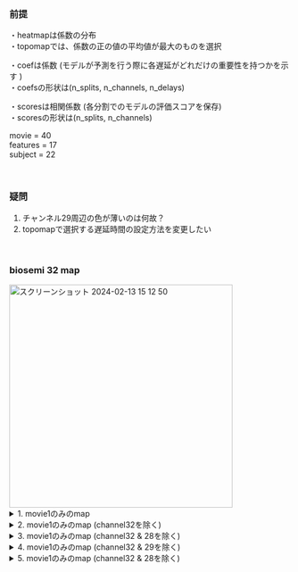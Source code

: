 

### 前提
・heatmapは係数の分布  
・topomapでは、係数の正の値の平均値が最大のものを選択   


・coefは係数 (モデルが予測を行う際に各遅延がどれだけの重要性を持つかを示す )   
・coefsの形状は(n_splits, n_channels, n_delays)  

・scoresは相関係数 (各分割でのモデルの評価スコアを保存)  
・scoresの形状は(n_splits, n_channels)  

movie = 40   
features = 17  
subject = 22    

<br> 

### 疑問
1. チャンネル29周辺の色が薄いのは何故？
2. topomapで選択する遅延時間の設定方法を変更したい

 <br> 

### biosemi 32 map

<img width="400" alt="スクリーンショット 2024-02-13 15 12 50" src="https://github.com/am-da/mTRF/assets/112613519/be1350ab-e58a-4ed4-b02f-c6484823bbee">   

<br> 

<details><summary>1. movie1のみのmap</summary>
 
<br> 

頭頂部(32) + 右前頭部(28) + 左前頭部(1 & 2 & 3)周辺が赤くなる傾向  
  
<br> 

movie - featire  

<br> 

<img width="1063" alt="スクリーンショット 2024-02-25 17 08 26" src="https://github.com/am-da/mTRF/assets/112613519/7f304c79-6c56-45eb-803f-841bbab8723d">


</details>



<details><summary>2. movie1のみのmap (channel32を除く)</summary>

 <br> 
 
右前頭部(28) + 左前頭部(1 & 2 & 3)周辺が赤くなる傾向 

  <br> 
  
<img width="914" alt="スクリーンショット 2024-02-27 7 11 21" src="https://github.com/am-da/mTRF/assets/112613519/eccd6c40-b5e5-4a4f-9c05-c2669e9839f1">

</details>




<details><summary>3. movie1のみのmap (channel32 & 28を除く)</summary>

 <br> 
 
channel28ではなく、channel29に問題がありそう

 <br> 

<img width="1016" alt="スクリーンショット 2024-02-27 10 09 22" src="https://github.com/am-da/mTRF/assets/112613519/79b42030-da5d-4193-979c-2e45c0c02d98">
<img width="1332" alt="スクリーンショット 2024-02-27 10 10 31" src="https://github.com/am-da/mTRF/assets/112613519/e7c4d630-3ee1-493a-90c3-8eae7af08c3d"> 

</details>




<details><summary>4. movie1のみのmap (channel32 & 29を除く)</summary>

 <br> 
 
channel1に問題がありそう

 <br> 
 
⭐️ 1 - 16 は除く
<img width="1010" alt="スクリーンショット 2024-02-27 10 32 16" src="https://github.com/am-da/mTRF/assets/112613519/1659c161-a5e1-404b-a9f2-a89cf6e614c5">

<img width="1367" alt="スクリーンショット 2024-02-27 10 40 03" src="https://github.com/am-da/mTRF/assets/112613519/14601dea-b16a-43e0-8677-89b0c07ce1c9">

</details>




<details><summary>5. movie1のみのmap (channel32 & 28を除く)</summary>

</details>















